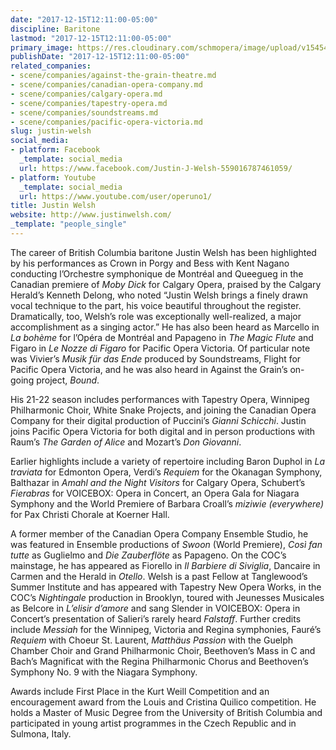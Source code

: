 ```yaml
---
date: "2017-12-15T12:11:00-05:00"
discipline: Baritone
lastmod: "2017-12-15T12:11:00-05:00"
primary_image: https://res.cloudinary.com/schmopera/image/upload/v1545409169/media/webhook-uploads/1513357759438/Justin%20New%20headshot%20for%20web.jpg.jpg
publishDate: "2017-12-15T12:11:00-05:00"
related_companies:
- scene/companies/against-the-grain-theatre.md
- scene/companies/canadian-opera-company.md
- scene/companies/calgary-opera.md
- scene/companies/tapestry-opera.md
- scene/companies/soundstreams.md
- scene/companies/pacific-opera-victoria.md
slug: justin-welsh
social_media:
- platform: Facebook
  _template: social_media
  url: https://www.facebook.com/Justin-J-Welsh-559016787461059/
- platform: Youtube
  _template: social_media
  url: https://www.youtube.com/user/operuno1/
title: Justin Welsh
website: http://www.justinwelsh.com/
_template: "people_single"
---
```

The career of British Columbia baritone Justin Welsh has been highlighted by his performances as Crown in Porgy and Bess with Kent Nagano conducting l’Orchestre symphonique de Montréal and Queegueg in the Canadian premiere of _Moby Dick_ for Calgary Opera, praised by the Calgary Herald’s Kenneth Delong, who noted “Justin Welsh brings a finely drawn vocal technique to the part, his voice beautiful throughout the register. Dramatically, too, Welsh’s role was exceptionally well-realized, a major accomplishment as a singing actor.” He has also been heard as Marcello in _La bohème_ for l’Opéra de Montréal and Papageno in _The Magic Flute_ and Figaro in _Le Nozze di Figaro_ for Pacific Opera Victoria. Of particular note was Vivier’s _Musik für das Ende_ produced by Soundstreams, Flight for Pacific Opera Victoria, and he was also heard in Against the Grain’s on-going project, _Bound_.

His 21-22 season includes performances with Tapestry Opera, Winnipeg Philharmonic Choir, White Snake Projects, and joining the Canadian Opera Company for their digital production of Puccini’s _Gianni Schicchi_. Justin joins Pacific Opera Victoria for both digital and in person productions with Raum’s _The Garden of Alice_ and Mozart’s _Don Giovanni_.

Earlier highlights include a variety of repertoire including Baron Duphol in _La traviata_ for Edmonton Opera, Verdi’s _Requiem_ for the Okanagan Symphony, Balthazar in _Amahl and the Night Visitors_ for Calgary Opera, Schubert’s _Fierabras_ for VOICEBOX: Opera in Concert, an Opera Gala for Niagara Symphony and the World Premiere of Barbara Croall’s _miziwie (everywhere)_ for Pax Christi Chorale at Koerner Hall.

A former member of the Canadian Opera Company Ensemble Studio, he was featured in Ensemble productions of _Swoon_ (World Premiere), _Così fan tutte_ as Guglielmo and _Die Zauberflöte_ as Papageno. On the COC’s mainstage, he has appeared as Fiorello in _Il Barbiere di Siviglia_, Dancaire in Carmen and the Herald in _Otello_. Welsh is a past Fellow at Tanglewood’s Summer Institute and has appeared with Tapestry New Opera Works, in the COC’s _Nightingale_ production in Brooklyn, toured with Jeunesses Musicales as Belcore in _L’elisir d’amore_ and sang Slender in VOICEBOX: Opera in Concert’s presentation of Salieri’s rarely heard _Falstaff_. Further credits include _Messiah_ for the Winnipeg, Victoria and Regina symphonies, Fauré’s _Requiem_ with Choeur St. Laurent, _Matthäus Passion_ with the Guelph Chamber Choir and Grand Philharmonic Choir, Beethoven’s Mass in C and Bach’s Magnificat with the Regina Philharmonic Chorus and Beethoven’s Symphony No. 9 with the Niagara Symphony.

Awards include First Place in the Kurt Weill Competition and an encouragement award from the Louis and Cristina Quilico competition. He holds a Master of Music Degree from the University of British Columbia and participated in young artist programmes in the Czech Republic and in Sulmona, Italy.